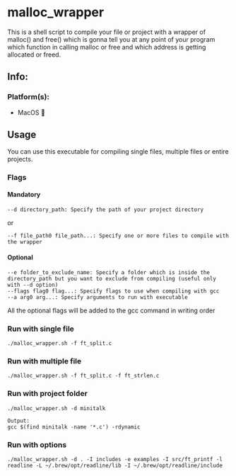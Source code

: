 # malloc_wrapper

This is a shell script to compile your file or project with a wrapper of malloc() and free() which is gonna tell you at any point of your program
which function in calling malloc or free and which address is getting allocated or freed.

## Info:

### Platform(s):

  - MacOS 🍏


## Usage

You can use this executable for compiling single files, multiple files or entire projects.

### Flags

  #### Mandatory
  
    --d directory_path: Specify the path of your project directory
  
  or
  
    --f file_path0 file_path...: Specify one or more files to compile with the wrapper
    
  #### Optional
  
    --e folder_to_exclude_name: Specify a folder which is inside the directory_path but you want to exclude from compiling (useful only with --d option)
    --flags flag0 flag...: Specify flags to use when compiling with gcc
	--a arg0 arg...: Specify arguments to run with executable

    
  All the optional flags will be added to the gcc command in writing order
  
### Run with single file

    ./malloc_wrapper.sh -f ft_split.c
    
### Run with multiple file

    ./malloc_wrapper.sh -f ft_split.c -f ft_strlen.c

### Run with project folder

    ./malloc_wrapper.sh -d minitalk
    
    Output:
    gcc $(find minitalk -name '*.c') -rdynamic

### Run with options

    ./malloc_wrapper.sh -d . -I includes -e examples -I src/ft_printf -l readline -L ~/.brew/opt/readline/lib -I ~/.brew/opt/readline/include
